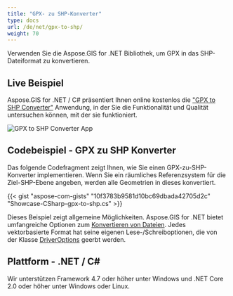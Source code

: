 ```yaml
---
title: "GPX- zu SHP-Konverter"
type: docs
url: /de/net/gpx-to-shp/
weight: 70
---
```


Verwenden Sie die Aspose.GIS for .NET Bibliothek, um GPX in das SHP-Dateiformat zu konvertieren.

## **Live Beispiel**

Aspose.GIS for .NET / C# präsentiert Ihnen online kostenlos die ["GPX to SHP Converter"](https://products.aspose.app/gis/conversion/gpx-to-shp) Anwendung, in der Sie die Funktionalität und Qualität untersuchen können, mit der sie funktioniert.

![GPX to SHP Converter App](conversion.png)

## **Codebeispiel - GPX zu SHP Konverter**

Das folgende Codefragment zeigt Ihnen, wie Sie einen GPX-zu-SHP-Konverter implementieren. Wenn Sie ein räumliches Referenzsystem für die Ziel-SHP-Ebene angeben, werden alle Geometrien in dieses konvertiert. 

{{< gist "aspose-com-gists" "10f3783b9581d10bc69dbada42705d2c" "Showcase-CSharp-gpx-to-shp.cs" >}}

Dieses Beispiel zeigt allgemeine Möglichkeiten. Aspose.GIS for .NET bietet umfangreiche Optionen zum [Konvertieren von Dateien](https://docs.aspose.com/gis/net/vector-layers/). Jedes vektorbasierte Format hat seine eigenen Lese-/Schreiboptionen, die von der Klasse [DriverOptions](https://reference.aspose.com/gis/net/aspose.gis/driveroptions) geerbt werden.

## **Plattform - .NET / C#**

Wir unterstützen Framework 4.7 oder höher unter Windows und .NET Core 2.0 oder höher unter Windows oder Linux.
